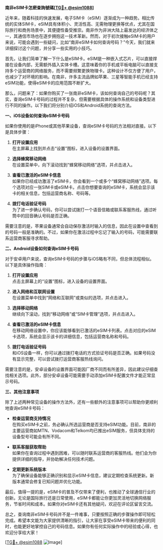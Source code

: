**南非eSIM卡怎麽查詢號碼[[TG💪+ @esim1088](https://t.me/s/esim1088)]**

近年来，随着科技的快速发展，电子SIM卡（eSIM）逐渐成为一种趋势。相比传统的实体SIM卡，eSIM具有体积小、灵活性高、无需物理更换等优点，尤其在国际旅行和商务场景中，其便捷性备受推崇。南非作为非洲大陆上最发达的经济体之一，其通信市场也在逐步拥抱这一技术革新。然而，对于初次接触eSIM卡的用户来说，可能会遇到一些疑问，比如“南非eSIM卡如何查询号码？”今天，我们就来详细探讨这个问题，并分享一些实用的小技巧。

首先，让我们简单了解一下什么是eSIM卡。eSIM是一种嵌入式芯片，可以直接焊接在设备内部，无需额外插入实体卡槽。这意味着你的手机或平板电脑可以直接支持多个运营商的网络服务，而不需要频繁更换物理卡。这种设计不仅方便了用户，也减少了对环境的影响。在南非，许多主流品牌如苹果、三星等智能手机已经支持eSIM功能，使得eSIM卡的应用范围不断扩大。

那么，问题来了：如果你购买了一张南非eSIM卡，该如何查询自己的号码呢？其实，查询eSIM卡号码的过程并不复杂，但需要根据具体的操作系统和设备类型进行不同的操作。以下我们将分别介绍iOS和Android系统的查询方法。

**一、iOS设备如何查询eSIM卡号码**

如果你使用的是iPhone或其他苹果设备，查询eSIM卡号码的方法相对直接。以下是具体步骤：

1. **打开设置应用**  
   在主屏幕上找到并点击“设置”图标，进入设备的设置界面。

2. **选择蜂窝移动网络**  
   在设置菜单中，向下滚动找到“蜂窝移动网络”选项，并点击进入。

3. **查看已激活的eSIM卡信息**  
   如果你已经成功激活了eSIM卡，你会看到一个或多个“蜂窝移动网络”选项。每个选项对应一张SIM卡或eSIM卡。点击你想要查询的eSIM卡，系统会显示该卡的相关信息，包括运营商名称、号码等。

4. **拨打电话验证号码**  
   为了进一步确认号码，你可以尝试拨打一个语音信箱或联系客服热线，通过听筒中的回音确认号码是否正确。

需要注意的是，苹果设备通常会自动保存激活时输入的信息，因此在设置中查看到的号码一般是准确的。不过，如果你在激活过程中忘记了输入的号码，可能需要联系运营商客服寻求帮助。

**二、Android设备如何查询eSIM卡号码**

对于安卓用户来说，查询eSIM卡号码的步骤与iOS略有不同，但总体流程相似。以下是具体操作指南：

1. **打开设置应用**  
   点击主屏幕上的“设置”图标，进入设备的设置界面。

2. **进入网络和互联网设置**  
   在设置菜单中找到“网络和互联网”或类似的选项，并点击进入。

3. **选择移动网络**  
   继续向下滚动，找到“移动网络”或“SIM卡管理”选项，并点击进入。

4. **查看已激活的eSIM卡信息**  
   在移动网络设置中，你应该能够看到已激活的eSIM卡列表。点击对应的eSIM卡选项，系统会显示该卡的详细信息，包括运营商名称和号码。

5. **拨打电话验证号码**  
   和iOS设备一样，你可以通过拨打电话的方式验证号码是否正确。如果号码没有显示完整，可以尝试拨打运营商客服热线询问。

需要注意的是，安卓设备的设置界面可能因厂商不同而有所差异，因此建议仔细查找相关选项。此外，部分安卓设备可能需要手动添加eSIM卡配置文件才能正常显示号码。

**三、其他注意事项**

除了上述两种常见设备的操作方法外，还有一些额外的注意事项可以帮助你更顺利地查询eSIM卡号码：

- **检查运营商支持情况**  
  在购买eSIM卡之前，务必确认所选运营商是否支持eSIM功能。目前，南非的主要运营商如MTN、Vodacom和Telkom均已推出eSIM服务，但具体支持的设备型号可能会有所不同。

- **联系客服获取帮助**  
  如果你在查询过程中遇到困难，可以随时联系运营商的客服热线。他们会为你提供详细的指导，并协助解决任何技术问题。

- **定期更新系统版本**  
  为了确保设备能够正确识别和显示eSIM卡信息，建议定期检查系统更新。新版本通常会修复已知问题并优化功能。

最后，值得一提的是，eSIM卡的普及不仅带来了便利，也推动了全球通信行业的创新。无论是国际旅行还是日常使用，eSIM卡都能让你更加灵活地切换网络服务，节省时间和成本。如果你对eSIM卡还有其他疑问，欢迎在评论区留言交流。

总之，查询南非eSIM卡号码并不是一件难事，只要按照正确的步骤操作即可轻松完成。希望本文能为大家提供清晰的指引，让大家在享受eSIM卡带来的便利的同时，也能更好地掌控自己的号码信息。如果你有任何实际操作中的经验或心得，也欢迎分享给大家！

[[TG💪+ @esim1088](https://t.me/s/esim1088) ![Image](https://i.postimg.cc/4NQfJmqS/Snipaste-2025-05-13-00-14-12.png)]